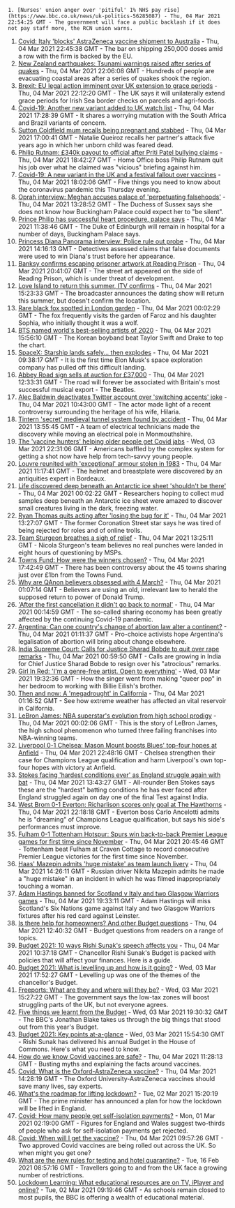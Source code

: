 
    1. [Nurses' union anger over 'pitiful' 1% NHS pay rise](https://www.bbc.co.uk/news/uk-politics-56285087) - Thu, 04 Mar 2021 22:54:25 GMT - The government will face a public backlash if it does not pay staff more, the RCN union warns.
1. [Covid: Italy 'blocks' AstraZeneca vaccine shipment to Australia](https://www.bbc.co.uk/news/world-europe-56279202) - Thu, 04 Mar 2021 22:45:38 GMT - The bar on shipping 250,000 doses amid a row with the firm is backed by the EU.
1. [New Zealand earthquakes: Tsunami warnings raised after series of quakes](https://www.bbc.co.uk/news/world-asia-56285659) - Thu, 04 Mar 2021 22:06:08 GMT - Hundreds of people are evacuating coastal areas after a series of quakes shook the region.
1. [Brexit: EU legal action imminent over UK extension to grace periods](https://www.bbc.co.uk/news/uk-northern-ireland-56285874) - Thu, 04 Mar 2021 22:12:20 GMT - The UK says it will unilaterally extend grace periods for Irish Sea border checks on parcels and agri-foods.
1. [Covid-19: Another new variant added to UK watch list](https://www.bbc.co.uk/news/health-56284155) - Thu, 04 Mar 2021 17:28:39 GMT - It shares a worrying mutation with the South Africa and Brazil variants of concern.
1. [Sutton Coldfield mum recalls being pregnant and stabbed](https://www.bbc.co.uk/news/uk-england-birmingham-56230392) - Thu, 04 Mar 2021 17:00:41 GMT - Natalie Queiroz recalls her partner's attack five years ago in which her unborn child was feared dead.
1. [Philip Rutnam: £340k payout to official after Priti Patel bullying claims](https://www.bbc.co.uk/news/uk-politics-56281781) - Thu, 04 Mar 2021 18:42:27 GMT - Home Office boss Philip Rutnam quit his job over what he claimed was "vicious" briefing against him.
1. [Covid-19: A new variant in the UK and a festival fallout over vaccines](https://www.bbc.co.uk/news/uk-56277775) - Thu, 04 Mar 2021 18:02:06 GMT - Five things you need to know about the coronavirus pandemic this Thursday evening.
1. [Oprah interview: Meghan accuses palace of 'perpetuating falsehoods'](https://www.bbc.co.uk/news/uk-56275888) - Thu, 04 Mar 2021 13:28:52 GMT - The Duchess of Sussex says she does not know how Buckingham Palace could expect her to "be silent".
1. [Prince Philip has successful heart procedure, palace says](https://www.bbc.co.uk/news/uk-56278445) - Thu, 04 Mar 2021 11:38:46 GMT - The Duke of Edinburgh will remain in hospital for a number of days, Buckingham Palace says.
1. [Princess Diana Panorama interview: Police rule out probe](https://www.bbc.co.uk/news/uk-56281694) - Thu, 04 Mar 2021 14:16:13 GMT - Detectives assessed claims that false documents were used to win Diana's trust before her appearance.
1. [Banksy confirms escaping prisoner artwork at Reading Prison](https://www.bbc.co.uk/news/uk-england-berkshire-56243680) - Thu, 04 Mar 2021 20:41:07 GMT - The street art appeared on the side of Reading Prison, which is under threat of development.
1. [Love Island to return this summer, ITV confirms](https://www.bbc.co.uk/news/entertainment-arts-56277850) - Thu, 04 Mar 2021 15:23:33 GMT - The broadcaster announces the dating show will return this summer, but doesn't confirm the location.
1. [Rare black fox spotted in London garden](https://www.bbc.co.uk/news/uk-england-london-56266743) - Thu, 04 Mar 2021 00:02:29 GMT - The fox frequently visits the garden of Faroz and his daughter Sophia, who initially thought it was a wolf.
1. [BTS named world's best-selling artists of 2020](https://www.bbc.co.uk/news/entertainment-arts-56283259) - Thu, 04 Mar 2021 15:56:10 GMT - The Korean boyband beat Taylor Swift and Drake to top the chart.
1. [SpaceX: Starship lands safely... then explodes](https://www.bbc.co.uk/news/science-environment-56275483) - Thu, 04 Mar 2021 09:38:17 GMT - It is the first time Elon Musk's space exploration company has pulled off this difficult landing.
1. [Abbey Road sign sells at auction for £37,000](https://www.bbc.co.uk/news/uk-england-london-56280104) - Thu, 04 Mar 2021 12:33:31 GMT - The road will forever be associated with Britain's most successful musical export - The Beatles.
1. [Alec Baldwin deactivates Twitter account over 'switching accents' joke](https://www.bbc.co.uk/news/entertainment-arts-56277845) - Thu, 04 Mar 2021 10:43:00 GMT - The actor made light of a recent controversy surrounding the heritage of his wife, Hilaria.
1. [Tintern 'secret' medieval tunnel system found by accident](https://www.bbc.co.uk/news/uk-wales-56281726) - Thu, 04 Mar 2021 13:55:45 GMT - A team of electrical technicians made the discovery while moving an electrical pole in Monmouthshire.
1. [The 'vaccine hunters' helping older people get Covid jabs](https://www.bbc.co.uk/news/world-us-canada-56270333) - Wed, 03 Mar 2021 22:31:06 GMT - Americans baffled by the complex system for getting a shot now have help from tech-savvy young people.
1. [Louvre reunited with 'exceptional' armour stolen in 1983](https://www.bbc.co.uk/news/world-europe-56277325) - Thu, 04 Mar 2021 11:17:41 GMT - The helmet and breastplate were discovered by an antiquities expert in Bordeaux.
1. [Life discovered deep beneath an Antarctic ice sheet 'shouldn't be there'](https://www.bbc.co.uk/news/science-environment-56268439) - Thu, 04 Mar 2021 00:02:22 GMT - Researchers hoping to collect mud samples deep beneath an Antarctic ice sheet were amazed to discover small creatures living in the dark, freezing water.
1. [Ryan Thomas quits acting after 'losing the bug for it'](https://www.bbc.co.uk/news/entertainment-arts-56278135) - Thu, 04 Mar 2021 13:27:07 GMT - The former Coronation Street star says he was tired of being rejected for roles and of online trolls.
1. [Team Sturgeon breathes a sigh of relief](https://www.bbc.co.uk/news/uk-scotland-scotland-politics-56281854) - Thu, 04 Mar 2021 13:25:11 GMT - Nicola Sturgeon's team believes no real punches were landed in eight hours of questioning by MSPs.
1. [Towns Fund: How were the winners chosen?](https://www.bbc.co.uk/news/56283199) - Thu, 04 Mar 2021 17:42:49 GMT - There has been controversy about the 45 towns sharing just over £1bn from the Towns Fund.
1. [Why are QAnon believers obsessed with 4 March?](https://www.bbc.co.uk/news/blogs-trending-56260345) - Thu, 04 Mar 2021 01:07:14 GMT - Believers are using an old, irrelevant law to herald the supposed return to power of Donald Trump.
1. ['After the first cancellation it didn't go back to normal'](https://www.bbc.co.uk/news/business-56209011) - Thu, 04 Mar 2021 00:14:59 GMT - The so-called sharing economy has been greatly affected by the continuing Covid-19 pandemic.
1. [Argentina: Can one country's change of abortion law alter a continent?](https://www.bbc.co.uk/news/world-latin-america-56098334) - Thu, 04 Mar 2021 01:11:37 GMT - Pro-choice activists hope Argentina's legalisation of abortion will bring about change elsewhere.
1. [India Supreme Court: Calls for Justice Sharad Bobde to quit over rape remarks](https://www.bbc.co.uk/news/world-asia-india-56263990) - Thu, 04 Mar 2021 00:59:50 GMT - Calls are growing in India for Chief Justice Sharad Bobde to resign over his "atrocious" remarks.
1. [Girl In Red: 'I'm a genre-free artist. Open to everything'](https://www.bbc.co.uk/news/entertainment-arts-56040643) - Wed, 03 Mar 2021 19:32:36 GMT - How the singer went from making "queer pop" in her bedroom to working with Billie Eilish's brother.
1. [Then and now: A 'megadrought' in California](https://www.bbc.co.uk/news/science-environment-56225862) - Thu, 04 Mar 2021 01:16:52 GMT - See how extreme weather has affected an vital reservoir in California.
1. [LeBron James: NBA superstar's evolution from high school prodigy](https://www.bbc.co.uk/sport/basketball/56186430) - Thu, 04 Mar 2021 00:02:06 GMT - This is the story of LeBron James, the high school phenomenon who turned three failing franchises into NBA-winning teams.
1. [Liverpool 0-1 Chelsea: Mason Mount boosts Blues' top-four hopes at Anfield](https://www.bbc.co.uk/sport/football/56191315) - Thu, 04 Mar 2021 22:48:16 GMT - Chelsea strengthen their case for Champions League qualification and harm Liverpool's own top-four hopes with victory at Anfield.
1. [Stokes facing 'hardest conditions ever' as England struggle again with bat](https://www.bbc.co.uk/sport/cricket/56281704) - Thu, 04 Mar 2021 13:43:27 GMT - All-rounder Ben Stokes says these are the "hardest" batting conditions he has ever faced after England struggled again on day one of the final Test against India.
1. [West Brom 0-1 Everton: Richarlison scores only goal at The Hawthorns](https://www.bbc.co.uk/sport/football/56191317) - Thu, 04 Mar 2021 22:18:18 GMT - Everton boss Carlo Ancelotti admits he is "dreaming" of Champions League qualification, but says his side's performances must improve.
1. [Fulham 0-1 Tottenham Hotspur: Spurs win back-to-back Premier League games for first time since November](https://www.bbc.co.uk/sport/football/56191316) - Thu, 04 Mar 2021 20:45:46 GMT - Tottenham beat Fulham at Craven Cottage to record consecutive Premier League victories for the first time since November.
1. [Haas' Mazepin admits 'huge mistake' as team launch livery](https://www.bbc.co.uk/sport/formula1/56270856) - Thu, 04 Mar 2021 14:26:11 GMT - Russian driver Nikita Mazepin admits he made a "huge mistake" in an incident in which he was filmed inappropriately touching a woman.
1. [Adam Hastings banned for Scotland v Italy and two Glasgow Warriors games](https://www.bbc.co.uk/sport/rugby-union/56283475) - Thu, 04 Mar 2021 19:33:11 GMT - Adam Hastings will miss Scotland's Six Nations game against Italy and two Glasgow Warriors fixtures after his red card against Leinster.
1. [Is there help for homeowners? And other Budget questions](https://www.bbc.co.uk/news/explainers-56280035) - Thu, 04 Mar 2021 12:40:32 GMT - Budget questions from readers on a range of topics.
1. [Budget 2021: 10 ways Rishi Sunak's speech affects you](https://www.bbc.co.uk/news/business-56263581) - Thu, 04 Mar 2021 10:37:18 GMT - Chancellor Rishi Sunak's Budget is packed with policies that will affect your finances. Here is a guide.
1. [Budget 2021: What is levelling up and how is it going?](https://www.bbc.co.uk/news/56238260) - Wed, 03 Mar 2021 17:52:27 GMT - Levelling up was one of the themes of the chancellor's Budget.
1. [Freeports: What are they and where will they be?](https://www.bbc.co.uk/news/uk-politics-55819489) - Wed, 03 Mar 2021 15:27:22 GMT - The government says the low-tax zones will boost struggling parts of the UK, but not everyone agrees.
1. [Five things we learnt from the Budget](https://www.bbc.co.uk/news/uk-politics-56272840) - Wed, 03 Mar 2021 19:30:32 GMT - The BBC's Jonathan Blake takes us through the big things that stood out from this year's Budget.
1. [Budget 2021: Key points at-a-glance](https://www.bbc.co.uk/news/uk-politics-56266773) - Wed, 03 Mar 2021 15:54:30 GMT - Rishi Sunak has delivered his annual Budget in the House of Commons. Here's what you need to know.
1. [How do we know Covid vaccines are safe?](https://www.bbc.co.uk/news/health-55056016) - Thu, 04 Mar 2021 11:28:13 GMT - Busting myths and explaining the facts around vaccines.
1. [Covid: What is the Oxford-AstraZeneca vaccine?](https://www.bbc.co.uk/news/health-55302595) - Thu, 04 Mar 2021 14:28:19 GMT - The Oxford University-AstraZeneca vaccines should save many lives, say experts.
1. [What's the roadmap for lifting lockdown?](https://www.bbc.co.uk/news/explainers-52530518) - Tue, 02 Mar 2021 15:20:19 GMT - The prime minister has announced a plan for how the lockdown will be lifted in England.
1. [Covid: How many people get self-isolation payments?](https://www.bbc.co.uk/news/56201754) - Mon, 01 Mar 2021 02:19:00 GMT - Figures for England and Wales suggest two-thirds of people who ask for self-isolation payments get rejected.
1. [Covid: When will I get the vaccine?](https://www.bbc.co.uk/news/health-55045639) - Thu, 04 Mar 2021 09:57:26 GMT - Two approved Covid vaccines are being rolled out across the UK. So when might you get one?
1. [What are the new rules for testing and hotel quarantine?](https://www.bbc.co.uk/news/explainers-52544307) - Tue, 16 Feb 2021 08:57:16 GMT - Travellers going to and from the UK face a growing number of restrictions.
1. [Lockdown Learning: What educational resources are on TV, iPlayer and online?](https://www.bbc.co.uk/news/education-55591821) - Tue, 02 Mar 2021 09:19:46 GMT - As schools remain closed to most pupils, the BBC is offering a wealth of educational material.

